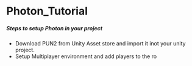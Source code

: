 # Photon_Tutorial

##### Steps to setup Photon in your project
- Download PUN2 from Unity Asset store and import it inot your unity project.
- Setup Multiplayer environment and add players to the ro
